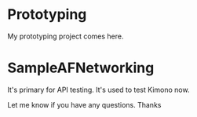 Prototyping
===========

My prototyping project comes here.


SampleAFNetworking
=========
It's primary for API testing. It's used to test Kimono now.



Let me know if you have any questions. Thanks
